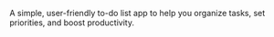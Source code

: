 A simple, user-friendly to-do list app to help you organize tasks, set priorities, and boost productivity.
